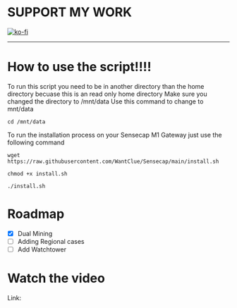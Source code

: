 # SUPPORT MY WORK
[![ko-fi](https://ko-fi.com/img/githubbutton_sm.svg)](https://ko-fi.com/R5R0IYN9V)

-------------------------------------------------------------------------------------------------------------------------------------------------

# How to use the script!!!!
To run this script you need to be in another directory than the home directory becuase this is an 
read only home directory
Make sure you changed the directory to /mnt/data
Use this command to change to mnt/data
```
cd /mnt/data
```

To run the installation process on your Sensecap M1 Gateway just use the following command
```
wget https://raw.githubusercontent.com/WantClue/Sensecap/main/install.sh
```
```
chmod +x install.sh
```
```
./install.sh
```


# Roadmap

- [x] Dual Mining
- [ ] Adding Regional cases
- [ ] Add Watchtower

# Watch the video

Link: 
